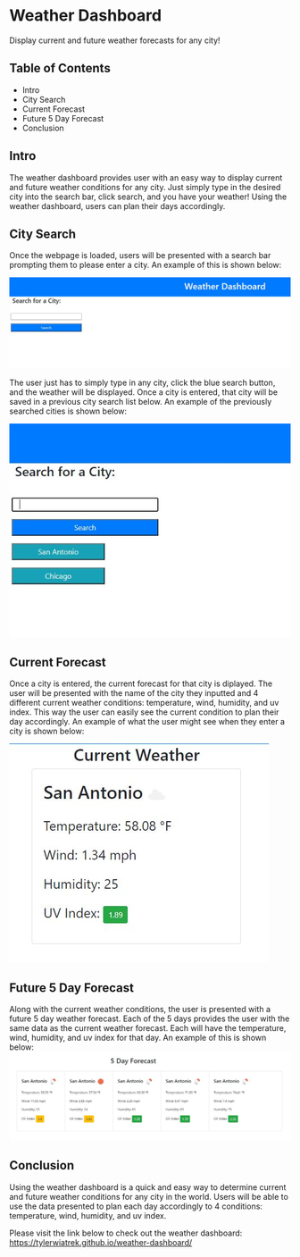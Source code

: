 # Weather Dashboard
Display current and future weather forecasts for any city!

## Table of Contents
* Intro
* City Search
* Current Forecast
* Future 5 Day Forecast
* Conclusion

## Intro
The weather dashboard provides user with an easy way to display current and future weather conditions for any city. Just simply type in the desired city into the search bar, click search, and you have your weather! Using the weather dashboard, users can plan their days accordingly.

## City Search
Once the webpage is loaded, users will be presented with a search bar prompting them to please enter a city. An example of this is shown below:

![Screenshot of Weather Search Bar](./searchbar.JPG "Weather Search Bar")

The user just has to simply type in any city, click the blue search button, and the weather will be displayed. Once a city is entered, that city will be saved in a previous city search list below. An example of the previously searched cities is shown below:

![Screenshot of Previous Weather Search](./searchprevious.JPG "Previous Weather Search")

## Current Forecast
Once a city is entered, the current forecast for that city is diplayed. The user will be presented with the name of the city they inputted and 4 different current weather conditions: temperature, wind, humidity, and uv index. This way the user can easily see the current condition to plan their day accordingly. An example of what the user might see when they enter a city is shown below:

![Screenshot of Current Weather](./currentweather.JPG "Current Weather")

## Future 5 Day Forecast
Along with the current weather conditions, the user is presented with a future 5 day weather forecast. Each of the 5 days provides the user with the same data as the current weather forecast. Each will have the temperature, wind, humidity, and uv index for that day. An example of this is shown below:
![Screenshot of Future Weather](./futureweather.JPG "Future Weather Forecast")

## Conclusion
Using the weather dashboard is a quick and easy way to determine current and future weather conditions for any city in the world. Users will be able to use the data presented to plan each day accordingly to 4 conditions: temperature, wind, humidity, and uv index.

Please visit the link below to check out the weather dashboard:
https://tylerwiatrek.github.io/weather-dashboard/

